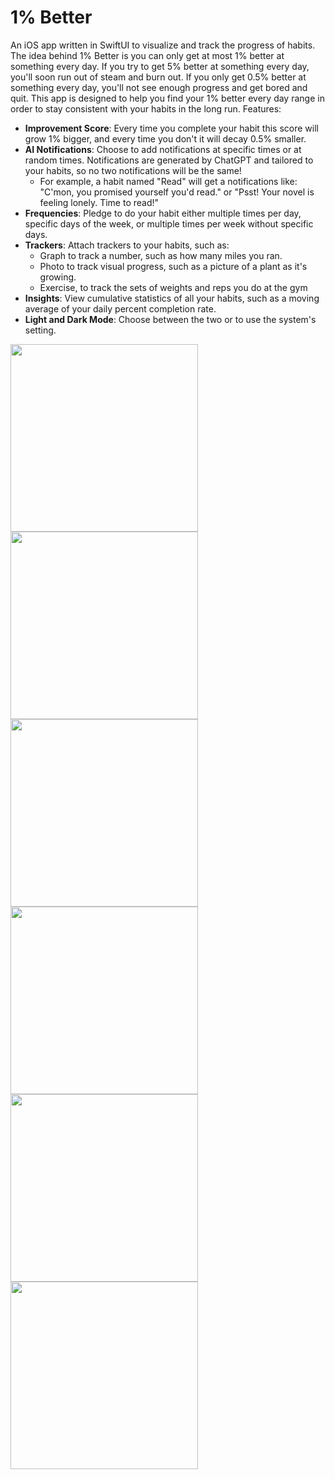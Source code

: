 # 1% Better
An iOS app written in SwiftUI to visualize and track the progress of habits. The idea behind 1% Better is you can only get at most 1% better at something every day. If you try to get 5% better at something every day, you'll soon run out of steam and burn out. If you only get 0.5% better at something every day, you'll not see enough progress and get bored and quit. This app is designed to help you find your 1% better every day range in order to stay consistent with your habits in the long run.
Features:
- **Improvement Score**: Every time you complete your habit this score will grow 1% bigger, and every time you don't it will decay 0.5% smaller.
- **AI Notifications**: Choose to add notifications at specific times or at random times. Notifications are generated by ChatGPT and tailored to your habits, so no two notifications will be the same!
  - For example, a habit named "Read" will get a notifications like: "C'mon, you promised yourself you'd read." or "Psst! Your novel is feeling lonely. Time to read!"
- **Frequencies**: Pledge to do your habit either multiple times per day, specific days of the week, or multiple times per week without specific days.
- **Trackers**: Attach trackers to your habits, such as:
  - Graph to track a number, such as how many miles you ran.
  - Photo to track visual progress, such as a picture of a plant as it's growing.
  - Exercise, to track the sets of weights and reps you do at the gym
- **Insights**: View cumulative statistics of all your habits, such as a moving average of your daily percent completion rate.
- **Light and Dark Mode**: Choose between the two or to use the system's setting.

<img src="https://github.com/cook-jeremy/one-percent-better/assets/12803067/df439f74-7d85-4151-a781-66f3826d7718.png" width="300">

<img src="https://github.com/cook-jeremy/one-percent-better/assets/12803067/213cb8a8-bc6d-4ef0-a58a-de05d332df88.png" width="300">

<img src="https://github.com/cook-jeremy/one-percent-better/assets/12803067/adc4b8b1-5e40-4f14-830b-bfb7fffd2f8c.png" width="300">

<img src="https://github.com/cook-jeremy/one-percent-better/assets/12803067/a032082b-c312-4fb3-b000-092942e2d002.png" width="300">

<img src="https://github.com/cook-jeremy/one-percent-better/assets/12803067/30af38a6-a2d9-40f7-a78c-d187c28bebaa.png" width="300">

<img src="https://github.com/cook-jeremy/one-percent-better/assets/12803067/ca109f74-36ef-4fbc-8af4-66c429397bbb.png" width="300">
